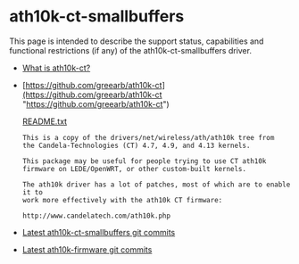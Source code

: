 # ath10k-ct-smallbuffers

This page is intended to describe the support status, capabilities and functional restrictions (if any) of the ath10k-ct-smallbuffers driver.

- [What is ath10k-ct?](https://www.candelatech.com/ath10k.php "https://www.candelatech.com/ath10k.php")
- [https://github.com/greearb/ath10k-ct](https://github.com/greearb/ath10k-ct "https://github.com/greearb/ath10k-ct")
  
  [README.txt](https://github.com/greearb/ath10k-ct/blob/master/README.txt)
  
  ```
  This is a copy of the drivers/net/wireless/ath/ath10k tree from
  the Candela-Technologies (CT) 4.7, 4.9, and 4.13 kernels.
   
  This package may be useful for people trying to use CT ath10k
  firmware on LEDE/OpenWRT, or other custom-built kernels.
   
  The ath10k driver has a lot of patches, most of which are to enable it to
  work more effectively with the ath10k CT firmware:
   
  http://www.candelatech.com/ath10k.php
  ```
- [Latest ath10k-ct-smallbuffers git commits](https://git.openwrt.org/?p=openwrt%2Fopenwrt.git&a=search&h=HEAD&st=commit&s=ath10k-ct-smallbuffers "https://git.openwrt.org/?p=openwrt%2Fopenwrt.git&a=search&h=HEAD&st=commit&s=ath10k-ct-smallbuffers")
- [Latest ath10k-firmware git commits](https://git.openwrt.org/?p=openwrt%2Fopenwrt.git&a=search&h=HEAD&st=commit&s=ath10k-firmware "https://git.openwrt.org/?p=openwrt%2Fopenwrt.git&a=search&h=HEAD&st=commit&s=ath10k-firmware")
